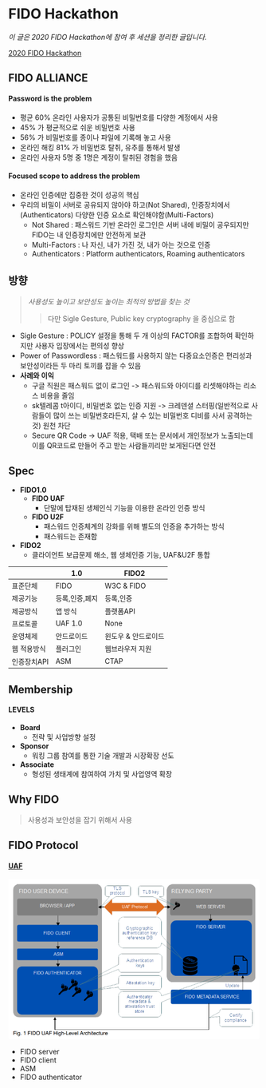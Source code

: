 # FIDO Hackathon

_이 글은 2020 FIDO Hackathon에 참여 후 세션을 정리한 글입니다._

[2020 FIDO Hackathon](https://fidoalliance.org/2020-fido-hackathon-goodbye-password-challenge-in-korea-2/?lang=ko)

## FIDO ALLIANCE

#### Password is the problem

-   평균 60% 온라인 사용자가 공통된 비밀번호를 다양한 계정에서 사용
-   45% 가 평균적으로 쉬운 비밀번호 사용
-   56% 가 비밀번호를 종이나 파일에 기록해 놓고 사용
-   온라인 해킹 81% 가 비밀번호 탈취, 유추를 통해서 발생
-   온라인 사용자 5명 중 1명은 계정이 탈취된 경험을 했음

#### Focused scope to address the problem

-   온라인 인증에만 집중한 것이 성공의 핵심
-   우리의 비밀이 서버로 공유되지 않아야 하고(Not Shared), 인증장치에서(Authenticators) 다양한 인증 요소로 확인해야함(Multi-Factors)
    -   Not Shared : 패스워드 기반 온라인 로그인은 서버 내에 비밀이 공우되지만 FIDO는 내 인증장치에만 안전하게 보관
    -   Multi-Factors : 나 자신, 내가 가진 것, 내가 아는 것으로 인증
    -   Authenticators : Platform authenticators, Roaming authenticators

## 방향

> _사용성도 높이고 보안성도 높이는 최적의 방법을 찾는 것_
>
> > 다만 Sigle Gesture, Public key cryptography 을 중심으로 함

-   Sigle Gesture : POLICY 설정을 통해 두 개 이상의 FACTOR를 조합하여 확인하지만 사용자 입장에서는 편의성 향상
-   Power of Passwordless : 패스워드를 사용하지 않는 다중요소인증은 편리성과 보안성이라든 두 마리 토끼를 잡을 수 있음
-   **사례와 이익**
    -   구글 직원은 패스워드 없이 로그인 -> 패스워드와 아이디를 리셋해야하는 리소스 비용을 줄임
    -   sk텔레콤 t아이디, 비밀번호 없는 인증 지원 -> 크레덴셜 스터핑(일반적으로 사람들이 많이 쓰는 비밀번호라든지, 살 수 있는 비밀번호 디비를 사서 공격하는 것) 원천 차단
    -   Secure QR Code -> UAF 적용, 택배 또는 문서에서 개인정보가 노출되는데 이를 QR코드로 만들어 주고 받는 사람들끼리만 보게된다면 안전

## Spec

-   **FIDO1.0**
    -   **FIDO UAF**
        -   단말에 탑재된 생체인식 기능을 이용한 온라인 인증 방식
    -   **FIDO U2F**
        -   패스워드 인증체계의 강화를 위해 별도의 인증을 추가하는 방식
        -   패스워드는 존재함
-   **FIDO2**
    -   클라이언트 보급문제 해소, 웹 생체인증 기능, UAF&U2F 통합

|             | 1.0            | FIDO2               |
| ----------- | -------------- | ------------------- |
| 표준단체    | FIDO           | W3C & FIDO          |
| 제공기능    | 등록,인증,폐지 | 등록,인증           |
| 제공방식    | 앱 방식        | 플랫폼API           |
| 프로토콜    | UAF 1.0        | None                |
| 운영체제    | 안드로이드     | 윈도우 & 안드로이드 |
| 웹 적용방식 | 플러그인       | 웹브라우저 지원     |
| 인증장치API | ASM            | CTAP                |

## Membership

#### LEVELS

-   **Board**
    -   전략 및 사업방향 설정
-   **Sponsor**
    -   워킹 그룹 참여를 통한 기술 개발과 시장확장 선도
-   **Associate**
    -   형성된 생태계에 참여하여 가치 및 사업영역 확장

## Why FIDO

> 사용성과 보안성을 잡기 위해서 사용

## FIDO Protocol

#### [UAF](https://fidoalliance.org/specs/fido-uaf-v1.1-ps-20170202/fido-uaf-overview-v1.1-ps-20170202.pdf)

![UAF](./images/UAF.PNG)

-   FIDO server
-   FIDO client
-   ASM
-   FIDO authenticator
